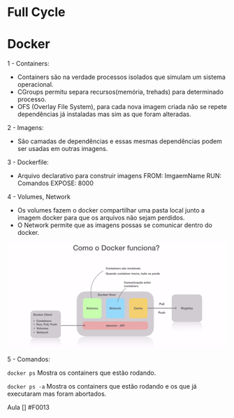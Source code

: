 # Full Cycle

# Docker
1 - Containers:
- Containers são na verdade processos isolados que simulam um sistema operacional.
- CGroups permitu separa recursos(memória, trehads) para determinado processo.
- OFS (Overlay File System), para cada nova imagem criada não se repete dependências já instaladas mas sim as que foram alteradas.

2 - Imagens:
- São camadas de dependências e essas mesmas dependências podem ser usadas em outras imagens.

3 - Dockerfile:
- Arquivo declarativo para construir imagens
FROM: ImgaemName
RUN: Comandos
EXPOSE: 8000

4 - Volumes, Network
- Os volumes fazem o docker compartilhar uma pasta local junto a imagem docker para que os arquivos não sejam perdidos.
- O Network permite que as imagens possas se comunicar dentro do docker.

![](https://github.com/PedroGuilhermeSilv/full-cycle/blob/main/Aulas/Docker/img/docker-funciona.png)

5 - Comandos:

````docker ps```` 
Mostra os containers que estão rodando.

````docker ps -a````
Mostra os containers que estão rodando e os que já executaram mas foram abortados.




 Aula
 [] #F0013